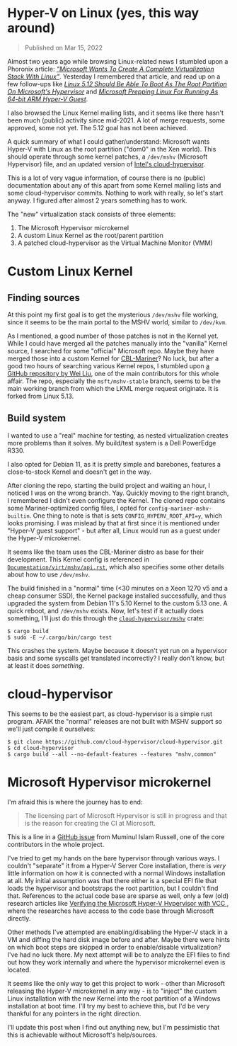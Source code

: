 # Hyper-V on Linux (yes, this way around)

> Published on Mar 15, 2022

Almost two years ago while browsing Linux-related news I stumbled upon a Phoronix article: [*"Microsoft Wants To Create A Complete Virtualization Stack With Linux"*](https://www.phoronix.com/scan.php?page=news_item&px=Microsoft-Linux-Root-Partition). Yesterday I remembered that article, and read up on a few follow-ups like [*Linux 5.12 Should Be Able To Boot As The Root Partition On Microsoft's Hypervisor*](https://www.phoronix.com/scan.php?page=news_item&px=Linux-5.12-Hyper-V) and [*Microsoft Prepping Linux For Running As 64-bit ARM Hyper-V Guest*](https://www.phoronix.com/scan.php?page=news_item&px=Linux-5.13-ARM64-Hyper-V-Guest).

I also browsed the Linux Kernel mailing lists, and it seems like there hasn't been much (public) activity since mid-2021. A lot of merge requests, some approved, some not yet. The 5.12 goal has not been achieved.

A quick summary of what I could gather/understand: Microsoft wants Hyper-V with Linux as the root partition ("dom0" in the Xen world). This should operate through some kernel patches, a `/dev/mshv` (Microsoft Hypervisor) file, and an updated version of [Intel's cloud-hypervisor](https://github.com/cloud-hypervisor/cloud-hypervisor).

This is a lot of very vague information, of course there is no (public) documentation about any of this apart from some Kernel mailing lists and some cloud-hypervisor commits. Nothing to work with really, so let's start anyway. I figured after almost 2 years something has to work.

The "new" virtualization stack consists of three elements:
1. The Microsoft Hypervisor microkernel
2. A custom Linux Kernel as the root/parent partition
3. A patched cloud-hypervisor as the Virtual Machine Monitor (VMM)

# Custom Linux Kernel

## Finding sources

At this point my first goal is to get the mysterious `/dev/mshv` file working, since it seems to be the main portal to the MSHV world, similar to `/dev/kvm`.

As I mentioned, a good number of those patches is not in the Kernel yet. While I could have merged all the patches manually into the "vanilla" Kernel source, I searched for some "official" Microsoft repo. Maybe they have merged those into a custom Kernel for [CBL-Mariner](https://github.com/microsoft/CBL-Mariner)? No luck, but after a good two hours of searching various Kernel repos, I stumbled upon [a GitHub repository by Wei Liu](https://github.com/liuw/linux/tree/msft/mshv-stable), one of the main contributors for this whole affair. The repo, especially the `msft/mshv-stable` branch, seems to be the main working branch from which the LKML merge request originate. It is forked from Linux 5.13.

## Build system

I wanted to use a "real" machine for testing, as nested virtualization creates more problems than it solves. My build/test system is a Dell PowerEdge R330.

I also opted for Debian 11, as it is pretty simple and barebones, features a close-to-stock Kernel and doesn't get in the way.

After cloning the repo, starting the build project and waiting an hour, I noticed I was on the wrong branch. Yay. Quickly moving to the right branch, I remembered I didn't even configure the Kernel. The cloned repo contains some Mariner-optimized config files, I opted for `config-mariner-mshv-builtin`. One thing to note is that is sets `CONFIG_HYPERV_ROOT_API=y`, which looks promising. I was mislead by that at first since it is mentioned under "Hyper-V guest support" - but after all, Linux would run as a guest under the Hyper-V microkernel.

It seems like the team uses the CBL-Mariner distro as base for their development. This Kernel config is referenced in [`Documentation/virt/mshv/api.rst`](https://github.com/liuw/linux/blob/msft/mshv-stable/Documentation/virt/mshv/api.rst), which also specifies some other details about how to use `/dev/mshv`.

The build finished in a "normal" time (<30 minutes on a Xeon 1270 v5 and a cheap consumer SSD), the Kernel package installed successfully, and thus upgraded the system from Debian 11's 5.10 Kernel to the custom 5.13 one. A quick reboot, and `/dev/mshv` exists. Now, let's test if it actually does something, I'll just do this through the [`cloud-hypervisor/mshv`](https://github.com/cloud-hypervisor/mshv) crate:

```shell-session
$ cargo build
$ sudo -E ~/.cargo/bin/cargo test
```

This crashes the system. Maybe because it doesn't yet run on a hypervisor basis and some syscalls get translated incorrectly? I really don't know, but at least it does *something*.

# cloud-hypervisor

This seems to be the easiest part, as cloud-hypervisor is a simple rust program. AFAIK the "normal" releases are not built with MSHV support so we'll just compile it ourselves:

```shell-session
$ git clone https://github.com/cloud-hypervisor/cloud-hypervisor.git
$ cd cloud-hypervisor
$ cargo build --all --no-default-features --features "mshv,common"
```

# Microsoft Hypervisor microkernel

I'm afraid this is where the journey has to end:

> The licensing part of Microsoft Hypervisor is still in progress and that is the reason for creating the CI at Microsoft.

This is a line in a [GitHub issue](https://github.com/rust-vmm/mshv/issues/16#issue-1001375200) from Muminul Islam Russell, one of the core contributors in the whole project.

I've tried to get my hands on the bare hypervisor through various ways. I couldn't "separate" it from a Hyper-V Server Core installation, there is *very* little information on how it is connected with a normal Windows installation at all. My initial assumption was that there either is a special EFI file that loads the hypervisor and bootstraps the root partition, but I couldn't find that. References to the actual code base are sparse as well, only a few (old) research articles like [Verifying the Microsoft Hyper-V Hypervisor with VCC
](https://link.springer.com/chapter/10.1007/978-3-642-05089-3_51), where the researches have access to the code base through Microsoft directly. 

Other methods I've attempted are enabling/disabling the Hyper-V stack in a VM and diffing the hard disk image before and after. Maybe there were hints on which boot steps are skipped in order to enable/disable virtualization? I've had no luck there. My next attempt will be to analyze the EFI files to find out how they work internally and where the hypervisor microkernel even is located.

It seems like the only way to get this project to work - other than Microsoft releasing the Hyper-V microkernel in any way - is to "inject" the custom Linux installation with the new Kernel into the root partition of a Windows installation at boot time. I'll try my best to achieve this, but I'd be very thankful for any pointers in the right direction.

I'll update this post when I find out anything new, but I'm pessimistic that this is achievable without Microsoft's help/sources.
